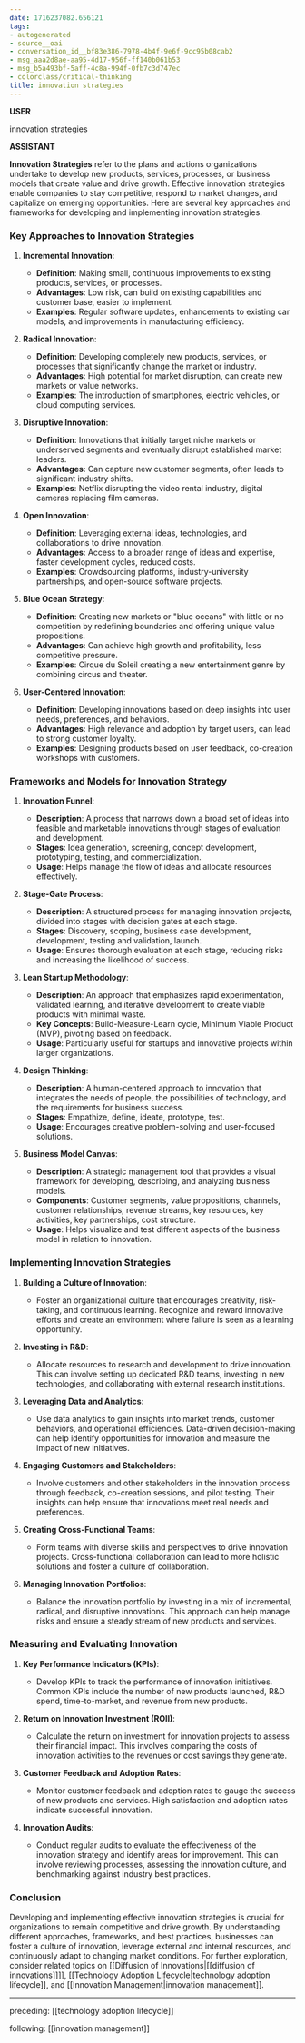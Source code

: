 ```yaml
---
date: 1716237082.656121
tags:
- autogenerated
- source__oai
- conversation_id__bf83e386-7978-4b4f-9e6f-9cc95b08cab2
- msg_aaa2d8ae-aa95-4d17-956f-ff140b061b53
- msg_b5a493bf-5aff-4c8a-994f-0fb7c3d747ec
- colorclass/critical-thinking
title: innovation strategies
---
```


**USER**

innovation strategies


**ASSISTANT**

**Innovation Strategies** refer to the plans and actions organizations undertake to develop new products, services, processes, or business models that create value and drive growth. Effective innovation strategies enable companies to stay competitive, respond to market changes, and capitalize on emerging opportunities. Here are several key approaches and frameworks for developing and implementing innovation strategies.

### Key Approaches to Innovation Strategies

1. **Incremental Innovation**:
   - **Definition**: Making small, continuous improvements to existing products, services, or processes.
   - **Advantages**: Low risk, can build on existing capabilities and customer base, easier to implement.
   - **Examples**: Regular software updates, enhancements to existing car models, and improvements in manufacturing efficiency.

2. **Radical Innovation**:
   - **Definition**: Developing completely new products, services, or processes that significantly change the market or industry.
   - **Advantages**: High potential for market disruption, can create new markets or value networks.
   - **Examples**: The introduction of smartphones, electric vehicles, or cloud computing services.

3. **Disruptive Innovation**:
   - **Definition**: Innovations that initially target niche markets or underserved segments and eventually disrupt established market leaders.
   - **Advantages**: Can capture new customer segments, often leads to significant industry shifts.
   - **Examples**: Netflix disrupting the video rental industry, digital cameras replacing film cameras.

4. **Open Innovation**:
   - **Definition**: Leveraging external ideas, technologies, and collaborations to drive innovation.
   - **Advantages**: Access to a broader range of ideas and expertise, faster development cycles, reduced costs.
   - **Examples**: Crowdsourcing platforms, industry-university partnerships, and open-source software projects.

5. **Blue Ocean Strategy**:
   - **Definition**: Creating new markets or "blue oceans" with little or no competition by redefining boundaries and offering unique value propositions.
   - **Advantages**: Can achieve high growth and profitability, less competitive pressure.
   - **Examples**: Cirque du Soleil creating a new entertainment genre by combining circus and theater.

6. **User-Centered Innovation**:
   - **Definition**: Developing innovations based on deep insights into user needs, preferences, and behaviors.
   - **Advantages**: High relevance and adoption by target users, can lead to strong customer loyalty.
   - **Examples**: Designing products based on user feedback, co-creation workshops with customers.

### Frameworks and Models for Innovation Strategy

1. **Innovation Funnel**:
   - **Description**: A process that narrows down a broad set of ideas into feasible and marketable innovations through stages of evaluation and development.
   - **Stages**: Idea generation, screening, concept development, prototyping, testing, and commercialization.
   - **Usage**: Helps manage the flow of ideas and allocate resources effectively.

2. **Stage-Gate Process**:
   - **Description**: A structured process for managing innovation projects, divided into stages with decision gates at each stage.
   - **Stages**: Discovery, scoping, business case development, development, testing and validation, launch.
   - **Usage**: Ensures thorough evaluation at each stage, reducing risks and increasing the likelihood of success.

3. **Lean Startup Methodology**:
   - **Description**: An approach that emphasizes rapid experimentation, validated learning, and iterative development to create viable products with minimal waste.
   - **Key Concepts**: Build-Measure-Learn cycle, Minimum Viable Product (MVP), pivoting based on feedback.
   - **Usage**: Particularly useful for startups and innovative projects within larger organizations.

4. **Design Thinking**:
   - **Description**: A human-centered approach to innovation that integrates the needs of people, the possibilities of technology, and the requirements for business success.
   - **Stages**: Empathize, define, ideate, prototype, test.
   - **Usage**: Encourages creative problem-solving and user-focused solutions.

5. **Business Model Canvas**:
   - **Description**: A strategic management tool that provides a visual framework for developing, describing, and analyzing business models.
   - **Components**: Customer segments, value propositions, channels, customer relationships, revenue streams, key resources, key activities, key partnerships, cost structure.
   - **Usage**: Helps visualize and test different aspects of the business model in relation to innovation.

### Implementing Innovation Strategies

1. **Building a Culture of Innovation**:
   - Foster an organizational culture that encourages creativity, risk-taking, and continuous learning. Recognize and reward innovative efforts and create an environment where failure is seen as a learning opportunity.

2. **Investing in R&D**:
   - Allocate resources to research and development to drive innovation. This can involve setting up dedicated R&D teams, investing in new technologies, and collaborating with external research institutions.

3. **Leveraging Data and Analytics**:
   - Use data analytics to gain insights into market trends, customer behaviors, and operational efficiencies. Data-driven decision-making can help identify opportunities for innovation and measure the impact of new initiatives.

4. **Engaging Customers and Stakeholders**:
   - Involve customers and other stakeholders in the innovation process through feedback, co-creation sessions, and pilot testing. Their insights can help ensure that innovations meet real needs and preferences.

5. **Creating Cross-Functional Teams**:
   - Form teams with diverse skills and perspectives to drive innovation projects. Cross-functional collaboration can lead to more holistic solutions and foster a culture of collaboration.

6. **Managing Innovation Portfolios**:
   - Balance the innovation portfolio by investing in a mix of incremental, radical, and disruptive innovations. This approach can help manage risks and ensure a steady stream of new products and services.

### Measuring and Evaluating Innovation

1. **Key Performance Indicators (KPIs)**:
   - Develop KPIs to track the performance of innovation initiatives. Common KPIs include the number of new products launched, R&D spend, time-to-market, and revenue from new products.

2. **Return on Innovation Investment (ROII)**:
   - Calculate the return on investment for innovation projects to assess their financial impact. This involves comparing the costs of innovation activities to the revenues or cost savings they generate.

3. **Customer Feedback and Adoption Rates**:
   - Monitor customer feedback and adoption rates to gauge the success of new products and services. High satisfaction and adoption rates indicate successful innovation.

4. **Innovation Audits**:
   - Conduct regular audits to evaluate the effectiveness of the innovation strategy and identify areas for improvement. This can involve reviewing processes, assessing the innovation culture, and benchmarking against industry best practices.

### Conclusion

Developing and implementing effective innovation strategies is crucial for organizations to remain competitive and drive growth. By understanding different approaches, frameworks, and best practices, businesses can foster a culture of innovation, leverage external and internal resources, and continuously adapt to changing market conditions. For further exploration, consider related topics on [[Diffusion of Innovations|[[diffusion of innovations]]]], [[Technology Adoption Lifecycle|technology adoption lifecycle]], and [[Innovation Management|innovation management]].


---

preceding: [[technology adoption lifecycle]]  


following: [[innovation management]]